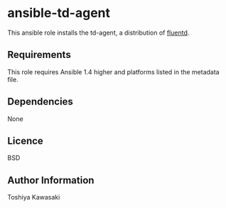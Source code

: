# ansible-td-agent

This ansible role installs the td-agent, a distribution of [fluentd](http://fluentd.org/).

## Requirements

This role requires Ansible 1.4 higher and platforms listed in the metadata file.

## Dependencies

None

## Licence

BSD

## Author Information

Toshiya Kawasaki
